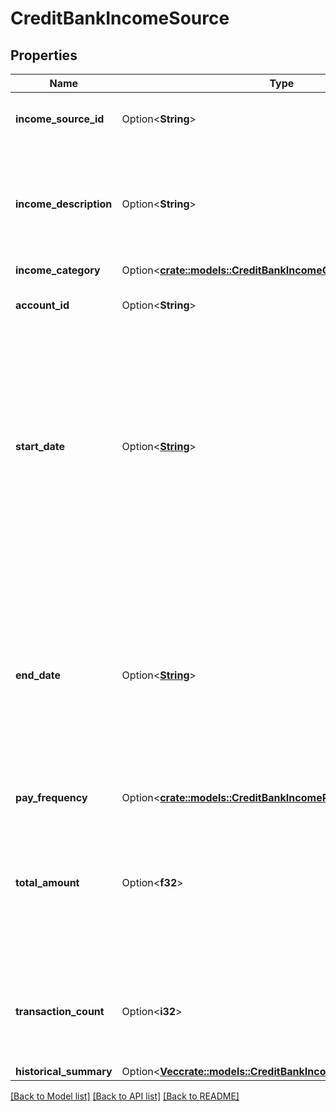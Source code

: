 # CreditBankIncomeSource

## Properties

Name | Type | Description | Notes
------------ | ------------- | ------------- | -------------
**income_source_id** | Option<**String**> | A unique identifier for an income source. | [optional]
**income_description** | Option<**String**> | The most common name or original description for the underlying income transactions. | [optional]
**income_category** | Option<[**crate::models::CreditBankIncomeCategory**](CreditBankIncomeCategory.md)> |  | [optional]
**account_id** | Option<**String**> | Plaid's unique idenfier for the account. | [optional]
**start_date** | Option<[**String**](string.md)> | Minimum of all dates within the specific income sources in the user's bank account for days requested by the client. The date will be returned in an ISO 8601 format (YYYY-MM-DD). | [optional]
**end_date** | Option<[**String**](string.md)> | Maximum of all dates within the specific income sources in the user’s bank account for days requested by the client. The date will be returned in an ISO 8601 format (YYYY-MM-DD). | [optional]
**pay_frequency** | Option<[**crate::models::CreditBankIncomePayFrequency**](CreditBankIncomePayFrequency.md)> |  | [optional]
**total_amount** | Option<**f32**> | Total amount of earnings in the user’s bank account for the specific income source for days requested by the client. | [optional]
**transaction_count** | Option<**i32**> | Number of transactions for the income source within the start and end date. | [optional]
**historical_summary** | Option<[**Vec<crate::models::CreditBankIncomeHistoricalSummary>**](CreditBankIncomeHistoricalSummary.md)> |  | [optional]

[[Back to Model list]](../README.md#documentation-for-models) [[Back to API list]](../README.md#documentation-for-api-endpoints) [[Back to README]](../README.md)



